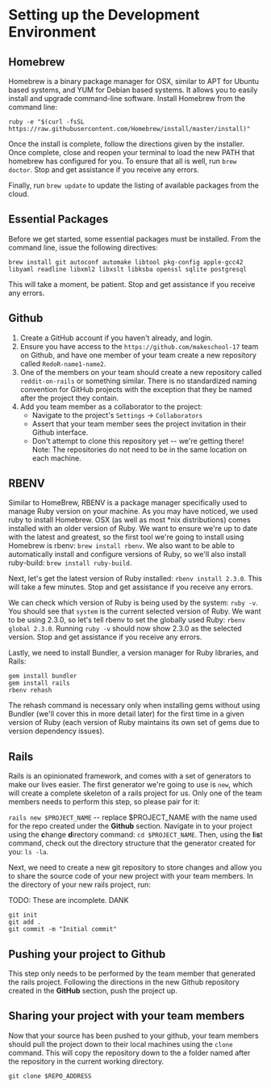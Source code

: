 # Setting up the Development Environment

## Homebrew
Homebrew is a binary package manager for OSX, similar to APT for Ubuntu based systems, and YUM for Debian based systems.  It allows you to easily install and upgrade command-line software.  Install Homebrew from the command line:

`ruby -e "$(curl -fsSL https://raw.githubusercontent.com/Homebrew/install/master/install)"`

Once the install is complete, follow the directions given by the installer.  Once complete, close and reopen your terminal to load the new PATH that homebrew has configured for you.  To ensure that all is well, run `brew doctor`.  Stop and get assistance if you receive any errors.

Finally, run `brew update` to update the listing of available packages from the cloud.

## Essential Packages
Before we get started, some essential packages must be installed.  From the command line, issue the following directives:

`brew install git autoconf automake libtool pkg-config apple-gcc42 libyaml readline libxml2 libxslt libksba openssl sqlite postgresql`

This will take a moment, be patient.  Stop and get assistance if you receive any errors.

## Github

1. Create a GitHub account if you haven't already, and login. 
2. Ensure you have access to the `https://github.com/makeschool-17` team on Github, and have one member of your team create a new repository called `RedoR-name1-name2`.
2. One of the members on your team should create a new repository called `reddit-on-rails` or something similar.  There is no standardized naming convention for GitHub projects with the exception that they be named after the project they contain.
3. Add you team member as a collaborator to the project:
	* Navigate to the project's `Settings` -> `Collaborators`
	* Assert that your team member sees the project invitation in their Github interface.
	* Don't attempt to clone this repository yet -- we're getting there!
Note: The repositories do not need to be in the same location on each machine.

## RBENV
Similar to HomeBrew, RBENV is a package manager specifically used to manage Ruby version on your machine.  As you may have noticed, we used ruby to install Homebrew.  OSX (as well as most *nix distributions) comes installed with an older version of Ruby.  We want to ensure we're up to date with the latest and greatest, so the first tool we're going to install using Homebrew is rbenv: `brew install rbenv`.  We also want to be able to automatically install and configure versions of Ruby, so we'll also install ruby-build: `brew install ruby-build`.  

Next, let's get the latest version of Ruby installed: `rbenv install 2.3.0`.  This will take a few minutes.  Stop and get assistance if you receive any errors.

We can check which version of Ruby is being used by the system: `ruby -v`.  You should see that `system` is the current selected version of Ruby.  We want to be using 2.3.0, so let's tell rbenv to set the globally used Ruby: `rbenv global 2.3.0`.  Running `ruby -v` should now show 2.3.0 as the selected version.  Stop and get assistance if you receive any errors.

Lastly, we need to install Bundler, a version manager for Ruby libraries, and Rails:

```
gem install bundler
gem install rails
rbenv rehash
```
The rehash command is necessary only when installing gems without using Bundler (we'll cover this in more detail later) for the first time in a given version of Ruby (each version of Ruby maintains its own set of gems due to version dependency issues).  

## Rails
Rails is an opinionated framework, and comes with a set of generators to make our lives easier.  The first generator we're going to use is `new`, which will create a complete skeleton of a rails project for us.  Only one of the team members needs to perform this step, so please pair for it:

`rails new $PROJECT_NAME` -- replace $PROJECT_NAME with the name used for the repo created under the **Github** section.  Navigate in to your project using the **c**hange **d**irectory command: `cd $PROJECT_NAME`.  Then, using the **l**i**s**t command, check out the directory structure that the generator created for you: `ls -la`.

Next, we need to create a new git repository to store changes and allow you to share the source code of your new project with your team members.  In the directory of your new rails project, run:

TODO: These are incomplete. DANK

```
git init
git add .
git commit -m "Initial commit"
```

## Pushing your project to Github

This step only needs to be performed by the team member that generated the rails project.  Following the directions in the new Github repository created in the **GitHub** section, push the project up.


## Sharing your project with your team members
Now that your source has been pushed to your github, your team members should pull the project down to their local machines using the `clone` command.  This will copy the repository down to the a folder named after the repository in the current working directory.

`git clone $REPO_ADDRESS`

